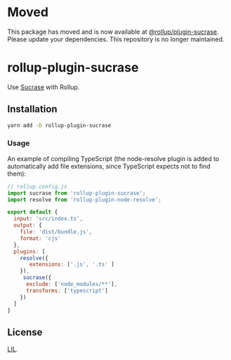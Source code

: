 # Moved

This package has moved and is now available at [@rollup/plugin-sucrase](https://github.com/rollup/plugins). Please update your dependencies. This repository is no longer maintained.


# rollup-plugin-sucrase

Use [Sucrase](https://github.com/alangpierce/sucrase) with Rollup.

## Installation

```bash
yarn add -D rollup-plugin-sucrase
```


### Usage

An example of compiling TypeScript (the node-resolve plugin is added to automatically add file extensions, since TypeScript expects not to find them):

```js
// rollup.config.js
import sucrase from 'rollup-plugin-sucrase';
import resolve from 'rollup-plugin-node-resolve';

export default {
  input: 'src/index.ts',
  output: {
    file: 'dist/bundle.js',
    format: 'cjs'
  },
  plugins: [
    resolve({
       extensions: ['.js', '.ts' ]
    }),
     sucrase({
      exclude: ['node_modules/**'],
      transforms: ['typescript']
    })
  ]
}
```


## License

[LIL](LICENSE).
